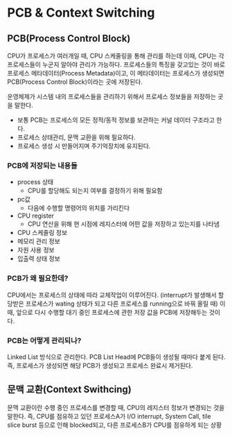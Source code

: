 # PCB & Context Switching

## PCB(Process Control Block)
CPU가 프로세스가 여러개일 때, CPU 스케줄링을 통해 관리를 하는데 이때, CPU는 각 프로세스들이 누군지 알아야 관리가 가능하다.
프로세스들의 특징을 갖고있는 것이 바로 프로세스 메타데이터(Process Metadata)이고, 이 메타데이터는 프로세스가 생성되면 PCB(Process Control Block)이라는 곳에 저장된다.

운영체제가 시스템 내의 프로세스들을 관리하기 위해서 프로세스 정보들을 저장하는 곳을 말한다.
- 보통 PCB는 프로세스의 모든 정적/동적 정보를 보관하는 커널 데이터 구조라고 한다.
- 프로세스 상태관리, 문맥 교환을 위해 필요하다.
- 프로세스 생성 시 만들어지며 주기억장치에 유지된다.

### PCB에 저장되는 내용들
- process 상태
    - CPU를 할당해도 되는지 여부를 결정하기 위해 필요함
- pc값
    - 다음에 수행할 명령어의 위치를 가리킨다
- CPU register
    - CPU 연산을 위해 현 시점에 레지스터에 어떤 값을 저장하고 있는지를 나타냄
- CPU 스케줄링 정보
- 메모리 관리 정보
- 자원 사용 정보
- 입출력 상태 정보

### PCB가 왜 필요한데?
CPU에서는 프로세스의 상태에 따라 교체작업이 이루어진다. (interrupt가 발생해서 할당받은 프로세스가 wating 상태가 되고 다른 프로세스를 running으로 바꿔 올릴 때)
이때, 앞으로 다시 수행할 대기 중인 프로세스에 관한 저장 값을 PCB에 저장해두는 것이다.

### PCB는 어떻게 관리되나?
Linked List 방식으로 관리한다. PCB List Head에 PCB들이 생성될 때마다 붙게 된다. 즉, 프로세스가 생성되면 해당 PCB가 생성되고 프로세스 완료시 제거된다.


## 문맥 교환(Context Swithcing)
문맥 교환이란 수행 중인 프로세스를 변경할 때, CPU의 레지스터 정보가 변경되는 것을 말한다.
즉, CPU를 점유하고 있던 프로세스A가 I/O interrupt, System Call, tile slice burst 등으로 인해 blocked되고, 다른 프로세스B가 CPU를 점유하게 되는 상황
